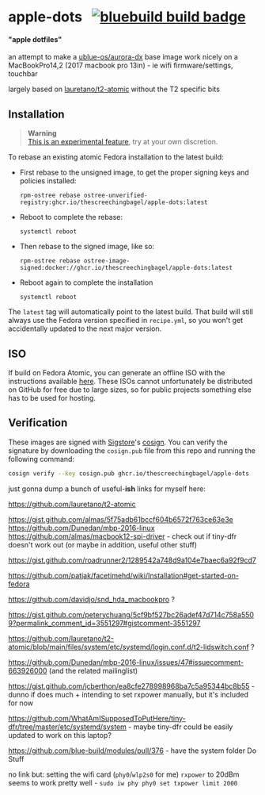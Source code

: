 # apple-dots &nbsp; [![bluebuild build badge](https://github.com/thescreechingbagel/apple-dots/actions/workflows/build.yml/badge.svg)](https://github.com/thescreechingbagel/apple-dots/actions/workflows/build.yml)

#### "apple dotfiles"

an attempt to make a [ublue-os/aurora-dx](https://github.com/ublue-os/aurora) base image work nicely on a MacBookPro14,2 (2017 macbook pro 13in) - ie wifi firmware/settings, touchbar

largely based on [lauretano/t2-atomic](https://github.com/lauretano/t2-atomic) without the T2 specific bits

## Installation

> **Warning**  
> [This is an experimental feature](https://www.fedoraproject.org/wiki/Changes/OstreeNativeContainerStable), try at your own discretion.

To rebase an existing atomic Fedora installation to the latest build:

- First rebase to the unsigned image, to get the proper signing keys and policies installed:
  ```
  rpm-ostree rebase ostree-unverified-registry:ghcr.io/thescreechingbagel/apple-dots:latest
  ```
- Reboot to complete the rebase:
  ```
  systemctl reboot
  ```
- Then rebase to the signed image, like so:
  ```
  rpm-ostree rebase ostree-image-signed:docker://ghcr.io/thescreechingbagel/apple-dots:latest
  ```
- Reboot again to complete the installation
  ```
  systemctl reboot
  ```

The `latest` tag will automatically point to the latest build. That build will still always use the Fedora version specified in `recipe.yml`, so you won't get accidentally updated to the next major version.

## ISO

If build on Fedora Atomic, you can generate an offline ISO with the instructions available [here](https://blue-build.org/learn/universal-blue/#fresh-install-from-an-iso). These ISOs cannot unfortunately be distributed on GitHub for free due to large sizes, so for public projects something else has to be used for hosting.

## Verification

These images are signed with [Sigstore](https://www.sigstore.dev/)'s [cosign](https://github.com/sigstore/cosign). You can verify the signature by downloading the `cosign.pub` file from this repo and running the following command:

```bash
cosign verify --key cosign.pub ghcr.io/thescreechingbagel/apple-dots
```







just gonna dump a bunch of useful-**ish** links for myself here:

https://github.com/lauretano/t2-atomic

https://gist.github.com/almas/5f75adb61bccf604b6572f763ce63e3e  
https://github.com/Dunedan/mbp-2016-linux  
https://github.com/almas/macbook12-spi-driver  - check out if tiny-dfr doesn't work out (or maybe in addition, useful other stuff)  

https://gist.github.com/roadrunner2/1289542a748d9a104e7baec6a92f9cd7

https://github.com/patjak/facetimehd/wiki/Installation#get-started-on-fedora

https://github.com/davidjo/snd_hda_macbookpro ?

https://gist.github.com/peterychuang/5cf9bf527bc26adef47d714c758a5509?permalink_comment_id=3551297#gistcomment-3551297

https://github.com/lauretano/t2-atomic/blob/main/files/system/etc/systemd/login.conf.d/t2-lidswitch.conf ?

https://github.com/Dunedan/mbp-2016-linux/issues/47#issuecomment-663926000 (and the related mailinglist)

https://gist.github.com/jcberthon/ea8cfe278998968ba7c5a95344bc8b55 - dunno if does much + intending to set rxpower manually, but it's included for now

https://github.com/WhatAmISupposedToPutHere/tiny-dfr/tree/master/etc/systemd/system - maybe tiny-dfr could be easily updated to work on this laptop?

https://github.com/blue-build/modules/pull/376 - have the system folder Do Stuff



no link but: setting the wifi card (`phy0`/`wlp2s0` for me) `rxpower` to 20dBm seems to work pretty well - `sudo iw phy phy0 set txpower limit 2000`